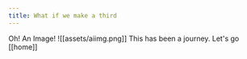 ```yaml
---
title: What if we make a third
---
```


Oh! An Image!
![[assets/aiimg.png]]
This has been a journey. Let's go [[home]]